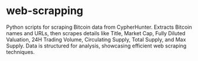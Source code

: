 # web-scrapping
Python scripts for scraping Bitcoin data from CypherHunter. Extracts Bitcoin names and URLs, then scrapes details like Title, Market Cap, Fully Diluted Valuation, 24H Trading Volume, Circulating Supply, Total Supply, and Max Supply. Data is structured for analysis, showcasing efficient web scraping techniques.
